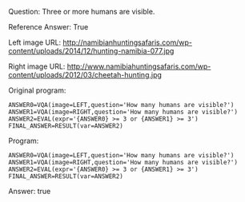 Question: Three or more humans are visible.

Reference Answer: True

Left image URL: http://namibianhuntingsafaris.com/wp-content/uploads/2014/12/hunting-namibia-077.jpg

Right image URL: http://www.namibiahuntingsafaris.com/wp-content/uploads/2012/03/cheetah-hunting.jpg

Original program:

```
ANSWER0=VQA(image=LEFT,question='How many humans are visible?')
ANSWER1=VQA(image=RIGHT,question='How many humans are visible?')
ANSWER2=EVAL(expr='{ANSWER0} >= 3 or {ANSWER1} >= 3')
FINAL_ANSWER=RESULT(var=ANSWER2)
```
Program:

```
ANSWER0=VQA(image=LEFT,question='How many humans are visible?')
ANSWER1=VQA(image=RIGHT,question='How many humans are visible?')
ANSWER2=EVAL(expr='{ANSWER0} >= 3 or {ANSWER1} >= 3')
FINAL_ANSWER=RESULT(var=ANSWER2)
```
Answer: true

